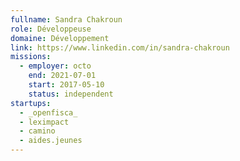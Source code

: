 ```yaml
---
fullname: Sandra Chakroun
role: Développeuse
domaine: Développement
link: https://www.linkedin.com/in/sandra-chakroun
missions:
  - employer: octo
    end: 2021-07-01
    start: 2017-05-10
    status: independent
startups:
  - _openfisca_
  - leximpact
  - camino
  - aides.jeunes
---
```

